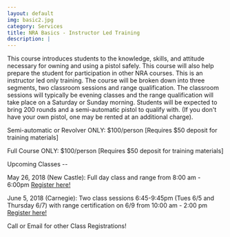 ```yaml
---
layout: default
img: basic2.jpg
category: Services
title: NRA Basics - Instructor Led Training
description: |
---
```

This course introduces students to the knowledge, skills, and attitude necessary for owning and using a pistol safely. This course will also help prepare the student for participation in other NRA courses. This is an instructor led only training. The course will be broken down into three segments, two classroom sessions and range qualification.  The classroom sessions will typically be evening classes and the range qualification will take place on a Saturday or Sunday morning.  Students will be expected to bring 200 rounds and a semi-automatic pistol to qualify with. (If you don't have your own pistol, one may be rented at an additional charge).  

     
Semi-automatic or Revolver ONLY: $100/person [Requires $50 deposit for training materials]

Full Course ONLY:  $100/person  [Requires $50 deposit for training materials]



Upcoming Classes -- 

May 26, 2018 (New Castle):  Full day class and range from 8:00 am - 6:00pm <a href="https://www.nrainstructors.org/CourseDetails.aspx?Courseid=481214&seats=10&State=n&zip=15106&radius=50.1&id=56&bsa=&youth=&women=" target="_blank">Register here! </a>

June 5, 2018 (Carnegie): Two class sessions 6:45-9:45pm (Tues 6/5 and Thursday 6/7) with 
range certification on 6/9 from 10:00 am - 2:00 pm <a href="https://www.nrainstructors.org/CourseDetails.aspx?Courseid=480974&seats=8&State=n&zip=15106&radius=25.1&id=56&bsa=&youth=&women=" target="_blank">Register here! </a> 


Call or Email for other Class Registrations!
